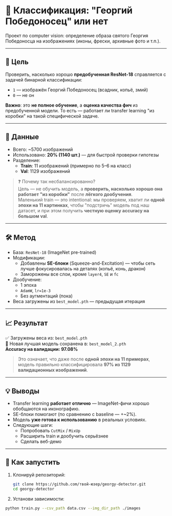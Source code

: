 # 🧠 Классификация: "Георгий Победоносец" или нет

Проект по computer vision: определение образа святого Георгия Победоносца на изображениях (иконы, фрески, архивные фото и т.п.).

---

## 🎯 Цель

Проверить, насколько хорошо **предобученная ResNet-18** справляется с задачей бинарной классификации:
- `1` — изображён Георгий Победоносец (всадник, копьё, змий)
- `0` — не он

**Важно**: это **не полное обучение**, а **оценка качества фич** из предобученной модели. То есть — работает ли transfer learning "из коробки" на такой специфической задаче.

---

## 📁 Данные

- Всего: ~5700 изображений
- Использовано: **20% (1140 шт.)** — для быстрой проверки гипотезы
- Разделение:
  - **Train**: 11 изображений (примерно по 5–6 на класс)
  - **Val**: 1129 изображений

> ❓ Почему так несбалансированно?  
> Цель — не обучить модель, а **проверить, насколько хорошо она работает "из коробки"** после **лёгкого дообучения**.  
> Маленький train — это intentional: мы проверяем, хватит ли **одной эпохи на 11 картинках**, чтобы "подстричь" модель под наш датасет, и при этом получить **честную оценку accuracy на большом val**.

---

## 🛠 Метод

- База: `ResNet-18` (ImageNet pre-trained)
- Модификации:
  - Добавлены **SE-блоки** (Squeeze-and-Excitation) — чтобы сеть лучше фокусировалась на деталях (копьё, конь, дракон)
  - Заморожены все слои, кроме `layer4`, `SE` и `fc`
- Дообучение:
  - 1 эпоха
  - `AdamW`, `lr=1e-3`
  - Без аугментаций (пока)
- Веса загружены из `best_model.pth` — предыдущая итерация

---

## 📈 Результат

✅ Загружены веса из: `best_model.pth`  
🎉 Новая лучшая модель сохранена в: `best_model_2.pth`  
**Accuracy на валидации: 97.08%**

> Это означает, что даже после **одной эпохи на 11 примерах**, модель правильно классифицировала **97% из 1129 валидационных изображений**.

---

## 💡 Выводы

- Transfer learning **работает отлично** — ImageNet-фичи хорошо обобщаются на иконографию.
- SE-блоки помогают (по сравнению с baseline — +~2%).
- Модель **уже готова к использованию** в реальных условиях.
- Следующие шаги:
  - Попробовать `CutMix` / `MixUp`
  - Расширить train и дообучить серьёзнее
  - Сделать веб-демо

---

## 🚀 Как запустить

1. Клонируй репозиторий:
   ```bash
   git clone https://github.com/твой-юзер/georgy-detector.git
   cd georgy-detector
   ```
2. Установи зависимости:
   
```bash
python train.py --csv_path data.csv --img_dir_path ./images
